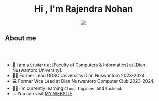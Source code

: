 <h1 align="center">Hi , I'm Rajendra Nohan </h1>
<p align="center">
  <a href="https://github.com/DenverCoder1/readme-typing-svg"><img src="https://readme-typing-svg.herokuapp.com?font=Time+New+Roman&color=%23C8BE25&size=25&center=true&vCenter=true&width=600&height=100&lines=Software+Engineer+@bld.ai;Informatics+Engineering;Web+Developer;Mobile+Developer;Machine+Learning;Flutter;Laravel;Express;React"></a>
</p>

## About me

<br><br>

- :school: I am a `Student` at [Faculty of Computers & Informatics] at [Dian Nuswantoro University].
- :technologist: Former Lead GDSC Universitas Dian Nuswantoro 2023-2024.
- :computer: Former Vice Lead at Dian Nuswantoro Computer Club 2023-2024.
- :student: I’m currently learning `Cloud Engineer` and `Backend`.
- :boom: You can visit [MY WEBSITE](https://martabakcode.my.id/).
<br>
